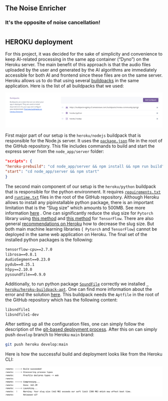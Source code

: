 ## The Noise Enricher

### It's the opposite of noise cancellation!

#

## HEROKU deployment

For this project, it was decided for the sake of simplicity and convenience to keep AI-related processing in the same
app container (“Dyno”) on the Heroku server. The main benefit of this approach is that the audio files uploaded by the
user and generated by the AI algorithms are immediately accessible for both AI and frontend since these files are on the
same server. Heroku allows us to do that using several [buildpacks](https://devcenter.heroku.com/articles/buildpacks) in
the same application. Here is the list of all buildpacks that we used:

![buildpacks screenshot](docs/buildpacks.png)

First major part of our setup is the `heroku/nodejs` buildpack that is responsible for the Node.js server. It uses
the [`package.json`](package.json) file in the root of the GitHub repository. This file includes commands to build and
start the express server from the `node_app/server` folder:

```json
"scripts": {
"heroku-prebuild": "cd node_app/server && npm install && npm run build",
"start": "cd node_app/server && npm start"
}
```

The second main component of our setup is the `heroku/python` buildpack that is responsible for the python environment.
It requires [`requirements.txt`](requirements.txt) and [`runtime.txt`](runtime.txt) files in the root of the GitHub
repository. Although Heroku allows to install any pipinstallable python package, there is an important limitation that
is the “Slug size” which amounts to 500MB. See more
information [here]( https://devcenter.heroku.com/articles/slug-compiler#:~:text=gitignore%20file.-,Slug%20size,such%20as%20ls%20and%20du%20.)
. One can significantly reduce the slug size for `Pytorch` library
using [this method]( https://stackoverflow.com/questions/59122308/heroku-slug-size-too-large-after-installing-pytorch)
and [this method]( https://stackoverflow.com/questions/65677710/tensorflow-apps-no-longer-deploying-to-heroku-slug-size-too-large)
for `TensorFlow`. There are also
general [recommendations on Heroku]( https://devcenter.heroku.com/articles/slug-compiler#:~:text=gitignore%20file.-,Slug%20size,such%20as%20ls%20and%20du%20.)
how to decrease the slug size. But both main machine learning libraries (` Pytorch` and `TensorFlow`) cannot be deployed
in the same web application on Heroku. The final set of the installed python packages is the following:

```
tensorflow-cpu==2.7.0
librosa==0.8.1
AudioSegment==0.23.0
pydub==0.25.1
h5py==2.10.0
pysoundfile==0.9.0
```

Additionally, to run python package [`SoundFile`]( https://pypi.org/project/SoundFile/) correctly we
installed [` heroku/heroku-buildpack-apt`](https://github.com/heroku/heroku-buildpack-apt). One can find more
information about the error and the
solution [here]( https://stackoverflow.com/questions/57743005/how-to-use-soundfile-on-heroku). This buildpack needs
the `Aptfile` in the root of the GitHub repository which has the following content:

```
libsndfile1
libsndfile1-dev
```

After setting up all the configuration files, one can simply follow the description of
the [git-based deployment process](https://devcenter.heroku.com/articles/git). After this on can simply push `develop`
branch to Heroku `main` brand:

```bash
git push heroku develop:main
```

Here is how the successful build and deployment looks like from the Heroku CLI:

![buildpacks screenshot](docs/build_heroku.png)
